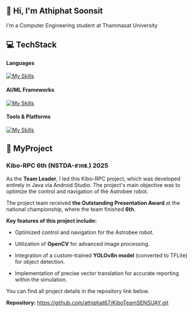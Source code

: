 ## 👋 Hi, I'm Athiphat Soonsit

I'm a Computer Engineering student at Thammasat University

## 💻 TechStack
#### Languages
[![My Skills](https://skillicons.dev/icons?i=python,java)](https://skillicons.dev)


#### AI/ML Frameworks
[![My Skills](https://skillicons.dev/icons?i=opencv,pytorch)](https://skillicons.dev)


#### Tools & Platforms
[![My Skills](https://skillicons.dev/icons?i=vscode,androidstudio,gcp,github)](https://skillicons.dev)


## 🚀 MyProject
### Kibo-RPC 6th (NSTDA-สวทช.) 2025


As the **Team Leader**, I led this Kibo-RPC project, which was developed entirely in Java via Android Studio. The project's main objective was to optimize the control and navigation of the Astrobee robot.


The project team received **the Outstanding Presentation Award** at the national championship, where the team finished **6th**.

**Key features of this project include:**

- Optimized control and navigation for the Astrobee robot.

- Utilization of **OpenCV** for advanced image processing.

- Integration of a custom-trained **YOLOv8n model** (converted to TFLite) for object detection.

- Implementation of precise vector translation for accurate reporting within the simulation.

You can find all project details in the repository link below.

**Repository:** https://github.com/athiphat67/KiboTeamSENSUAY.git
